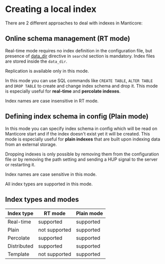 # Creating a local index

There are 2 different approaches to deal with indexes in Manticore:
## Online schema management (RT mode)
Real-time mode requires no index definition in the configuration file, but presence of [data_dir](../Server_settings/Searchd.md#data_dir) directive in `searchd` section is mandatory. Index files are stored inside the `data_dir`.

Replication is available only in this mode.

In this mode you can use SQL commands like `CREATE TABLE`, `ALTER TABLE` and `DROP TABLE` to create and change index schema and drop it. This mode is especially useful for **real-time** and **percolate indexes**.

Index names are case insensitive in RT mode.

## Defining index schema in config (Plain mode)
In this mode you can specify index schema in config which will be read on Manticore start and if the index doesn't exist yet it will be created. This mode is especially useful for **plain indexes** that are built upon indexing data from an external storage.

Dropping indexes is only possible by removing them from the configuration file or by removing the path setting and sending a HUP signal to the server or restarting it.

Index names are case sensitive in this mode.

All index types are supported in this mode.


## Index types and modes


| Index type  | RT mode        | Plain mode  |
|-------------|----------------|-------------|
| Real-time   | supported      | supported   |
| Plain       | not supported  | supported   |
| Percolate   | supported      | supported   |
| Distributed | supported      | supported   |
| Template    | not supported  | supported   |
